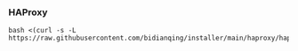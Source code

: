 ### HAProxy

```
bash <(curl -s -L https://raw.githubusercontent.com/bidianqing/installer/main/haproxy/haproxy.sh)
```
